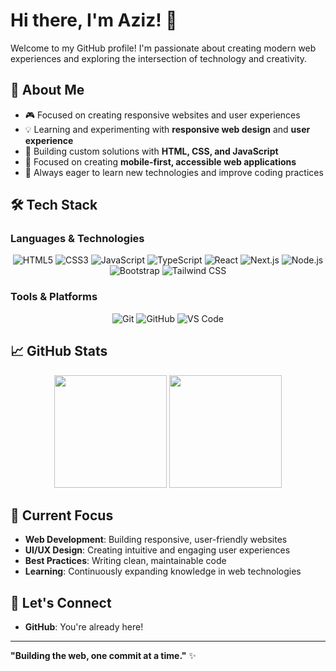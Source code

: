# Hi there, I'm Aziz! 👋

Welcome to my GitHub profile! I'm passionate about creating modern web experiences and exploring the intersection of technology and creativity.

## 🚀 About Me

- 🎮 Focused on creating responsive websites and user experiences
- 💡 Learning and experimenting with **responsive web design** and **user experience**
- 🔧 Building custom solutions with **HTML, CSS, and JavaScript**
- 📱 Focused on creating **mobile-first, accessible web applications**
- 🎯 Always eager to learn new technologies and improve coding practices

## 🛠️ Tech Stack

### Languages & Technologies
<div align="center">

  ![HTML5](https://img.shields.io/badge/HTML5-E34F26?style=flat-square&logo=html5&logoColor=white)
  ![CSS3](https://img.shields.io/badge/CSS3-1572B6?style=flat-square&logo=css3&logoColor=white)
  ![JavaScript](https://img.shields.io/badge/JavaScript-F7DF1E?style=flat-square&logo=javascript&logoColor=black)
  ![TypeScript](https://img.shields.io/badge/TypeScript-3178C6?style=flat-square&logo=typescript&logoColor=white)
  ![React](https://img.shields.io/badge/React-61DAFB?style=flat-square&logo=react&logoColor=black)
  ![Next.js](https://img.shields.io/badge/Next.js-000000?style=flat-square&logo=next.js&logoColor=white)
  ![Node.js](https://img.shields.io/badge/Node.js-339933?style=flat-square&logo=node.js&logoColor=white)
  ![Bootstrap](https://img.shields.io/badge/Bootstrap-563D7C?style=flat-square&logo=bootstrap&logoColor=white)
  ![Tailwind CSS](https://img.shields.io/badge/Tailwind%20CSS-38B2AC?style=flat-square&logo=tailwind-css&logoColor=white)

</div>

### Tools & Platforms
<div align="center">
  
  ![Git](https://img.shields.io/badge/Git-F05032?style=flat-square&logo=git&logoColor=white)
  ![GitHub](https://img.shields.io/badge/GitHub-181717?style=flat-square&logo=github&logoColor=white)
  ![VS Code](https://img.shields.io/badge/VS%20Code-007ACC?style=flat-square&logo=visual-studio-code&logoColor=white)
  
</div>

## 📈 GitHub Stats

<div align="center">
  <img height="180em" src="https://github-readme-stats.vercel.app/api?username=AzizHanafi&show_icons=true&theme=tokyonight&include_all_commits=true&count_private=true"/>
  <img height="180em" src="https://github-readme-stats.vercel.app/api/top-langs/?username=AzizHanafi&layout=compact&theme=tokyonight"/>
</div>

## 🎯 Current Focus

- **Web Development**: Building responsive, user-friendly websites
- **UI/UX Design**: Creating intuitive and engaging user experiences
- **Best Practices**: Writing clean, maintainable code
- **Learning**: Continuously expanding knowledge in web technologies

## 🤝 Let's Connect

- **GitHub**: You're already here!

---

**"Building the web, one commit at a time."** ✨
